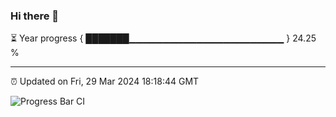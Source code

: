 ### Hi there 👋

⏳ Year progress { ███████▁▁▁▁▁▁▁▁▁▁▁▁▁▁▁▁▁▁▁▁▁▁▁ } 24.25 %

---

⏰ Updated on Fri, 29 Mar 2024 18:18:44 GMT

![Progress Bar CI](https://github.com/liununu/liununu/workflows/Progress%20Bar%20CI/badge.svg)
